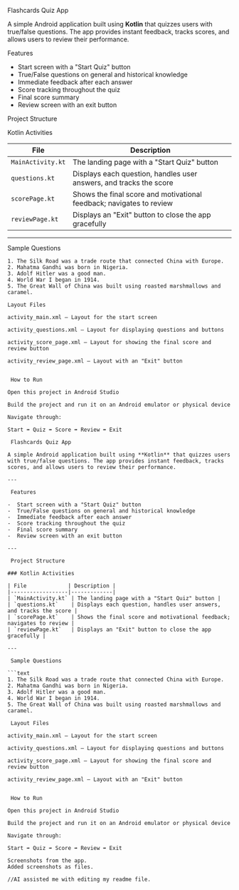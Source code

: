  Flashcards Quiz App

A simple Android application built using **Kotlin** that quizzes users with true/false questions. The app provides instant feedback, tracks scores, and allows users to review their performance.


 Features

-  Start screen with a "Start Quiz" button
-  True/False questions on general and historical knowledge
-  Immediate feedback after each answer
-  Score tracking throughout the quiz
-  Final score summary
-  Review screen with an exit button


Project Structure

Kotlin Activities

| File             | Description |
|------------------|-------------|
| `MainActivity.kt` | The landing page with a "Start Quiz" button |
| `questions.kt`    | Displays each question, handles user answers, and tracks the score |
| `scorePage.kt`    | Shows the final score and motivational feedback; navigates to review |
| `reviewPage.kt`   | Displays an "Exit" button to close the app gracefully |

---

Sample Questions

```text
1. The Silk Road was a trade route that connected China with Europe. 
2. Mahatma Gandhi was born in Nigeria. 
3. Adolf Hitler was a good man. 
4. World War I began in 1914.  
5. The Great Wall of China was built using roasted marshmallows and caramel. 

Layout Files

activity_main.xml – Layout for the start screen

activity_questions.xml – Layout for displaying questions and buttons

activity_score_page.xml – Layout for showing the final score and review button

activity_review_page.xml – Layout with an "Exit" button


 How to Run

Open this project in Android Studio

Build the project and run it on an Android emulator or physical device

Navigate through:

Start ➡️ Quiz ➡️ Score ➡️ Review ➡️ Exit

 Flashcards Quiz App

A simple Android application built using **Kotlin** that quizzes users with true/false questions. The app provides instant feedback, tracks scores, and allows users to review their performance.

---

 Features

-  Start screen with a "Start Quiz" button
-  True/False questions on general and historical knowledge
-  Immediate feedback after each answer
-  Score tracking throughout the quiz
-  Final score summary
-  Review screen with an exit button

---

 Project Structure

### Kotlin Activities

| File             | Description |
|------------------|-------------|
| `MainActivity.kt` | The landing page with a "Start Quiz" button |
| `questions.kt`    | Displays each question, handles user answers, and tracks the score |
| `scorePage.kt`    | Shows the final score and motivational feedback; navigates to review |
| `reviewPage.kt`   | Displays an "Exit" button to close the app gracefully |

---

 Sample Questions

```text
1. The Silk Road was a trade route that connected China with Europe.  
2. Mahatma Gandhi was born in Nigeria.   
3. Adolf Hitler was a good man.   
4. World War I began in 1914.   
5. The Great Wall of China was built using roasted marshmallows and caramel. 

 Layout Files

activity_main.xml – Layout for the start screen

activity_questions.xml – Layout for displaying questions and buttons

activity_score_page.xml – Layout for showing the final score and review button

activity_review_page.xml – Layout with an "Exit" button


 How to Run

Open this project in Android Studio

Build the project and run it on an Android emulator or physical device

Navigate through:

Start ➡️ Quiz ➡️ Score ➡️ Review ➡️ Exit

Screenshots from the app.
Added screenshots as files.

//AI assisted me with editing my readme file.




















